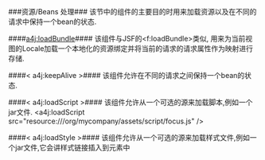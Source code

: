 ###资源/Beans 处理###
该节中的组件的主要目的时用来加载资源以及在不同的请求中保持一个bean的状态.


####<a4j:loadBundle>####
该组件与JSF的<f:loadBundle>类似, 用来为当前视图的Locale加载一个本地化的资源绑定并将当前的请求的请求属性作为映射进行存储.

####< a4j:keepAlive >####
该组件允许在不同的请求之间保持一个bean的状态.




####< a4j:loadScript >####
该组件允许从一个可选的源来加载脚本,例如一个jar文件.
<a4j:loadScript src="resource:///org/mycompany/assets/script/focus.js" />

####< a4j:loadStyle >####
该组件允许从一个可选的源来加载样式文件,例如一个jar文件,它会讲样式链接插入到<head>元素中






